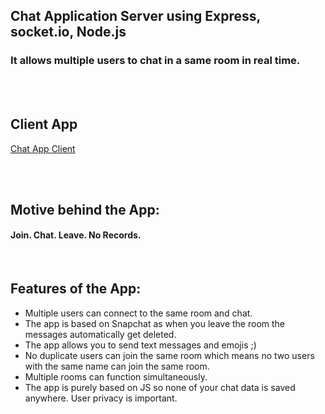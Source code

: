 ## Chat Application Server using Express, socket.io, Node.js
### It allows multiple users to chat in a same room in real time.

<br></br>

## Client App

[Chat App Client](https://github.com/JS-IT/Chat-App-Client-React)

<br></br>

## Motive behind the App:
#### Join. Chat. Leave. No Records.

<br />

## Features of the App:
<ul>
    <li>Multiple users can connect to the same room and chat.</li>
    <li>The app is based on Snapchat as when you leave the room the messages automatically get deleted.</li>
    <li>The app allows you to send text messages and emojis ;)</li>
    <li>No duplicate users can join the same room which means no two users with the same name can join the same room.</li>
    <li>Multiple rooms can function simultaneously.
    <li>The app is purely based on JS so none of your chat data is saved anywhere. User privacy is important.</li>
</ul>

